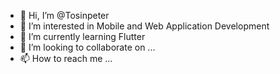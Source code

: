 - 👋 Hi, I’m @Tosinpeter
- 👀 I’m interested in Mobile and Web Application Development
- 🌱 I’m currently learning Flutter
- 💞️ I’m looking to collaborate on ...
- 📫 How to reach me ...

<!---
Tosinpeter/Tosinpeter is a ✨ special ✨ repository because its `README.md` (this file) appears on your GitHub profile.
You can click the Preview link to take a look at your changes.
--->
